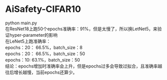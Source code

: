 # AiSafety-CIFAR10  
python main.py    
在ResNet18上跑50个epochs准确率：91%，但是太慢了，所以换LetNet5，来验证hyper-parameter的影响  
在LeNet5上跑准确率：  
  epochs：20： 66.5%，batch_size：8  
  epochs：20： 66.5%，batch_size：50  
  epochs：10:  63.1%，batch_size：50  
结论：epochs增加时准确率会上升，但是epochs过多会导致过拟合，且准确率越往后增长越慢，当前epochs还算少。  



